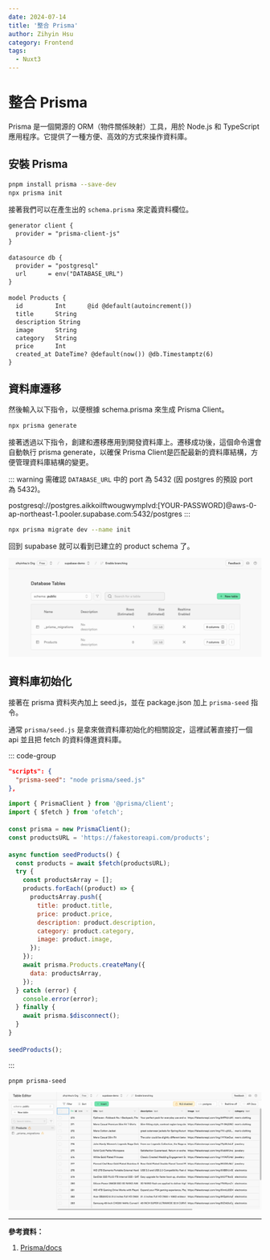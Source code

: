 ```yaml
---
date: 2024-07-14
title: '整合 Prisma'
author: Zihyin Hsu
category: Frontend
tags:
  - Nuxt3
---
```


# 整合 Prisma

Prisma 是一個開源的 ORM（物件關係映射）工具，用於 Node.js 和 TypeScript 應用程序。它提供了一種方便、高效的方式來操作資料庫。

## 安裝 Prisma

```bash
pnpm install prisma --save-dev
npx prisma init
```

接著我們可以在產生出的 `schema.prisma` 來定義資料欄位。

```prisma
generator client {
  provider = "prisma-client-js"
}

datasource db {
  provider = "postgresql"
  url      = env("DATABASE_URL")
}

model Products {
  id         Int      @id @default(autoincrement())
  title      String
  description String
  image      String
  category   String
  price      Int
  created_at DateTime? @default(now()) @db.Timestamptz(6)
}
```

## 資料庫遷移

然後輸入以下指令，以便根據 schema.prisma 來生成 Prisma Client。

```bash
npx prisma generate
```

接著透過以下指令，創建和遷移應用到開發資料庫上。遷移成功後，這個命令還會自動執行 prisma generate，以確保 Prisma Client是匹配最新的資料庫結構，方便管理資料庫結構的變更。

::: warning
需確認 `DATABASE_URL` 中的 port 為 5432 (因 postgres 的預設 port 為 5432)。

postgresql://postgres.aikkoilftwougwymplvd:[YOUR-PASSWORD]@aws-0-ap-northeast-1.pooler.supabase.com:5432/postgres
:::

```bash
npx prisma migrate dev --name init
```

回到 supabase 就可以看到已建立的 product schema 了。

![product_schema](img/product_schema.png)

## 資料庫初始化

接著在 prisma 資料夾內加上 seed.js，並在 package.json 加上 `prisma-seed` 指令。

通常 `prisma/seed.js` 是拿來做資料庫初始化的相關設定，這裡試著直接打一個 api 並且把 fetch 的資料傳進資料庫。

::: code-group

```json [package.json]
"scripts": {
  "prisma-seed": "node prisma/seed.js"
},
```

```js [prisma/seed.js]
import { PrismaClient } from '@prisma/client';
import { $fetch } from 'ofetch';

const prisma = new PrismaClient();
const productsURL = 'https://fakestoreapi.com/products';

async function seedProducts() {
  const products = await $fetch(productsURL);
  try {
    const productsArray = [];
    products.forEach((product) => {
      productsArray.push({
        title: product.title,
        price: product.price,
        description: product.description,
        category: product.category,
        image: product.image,
      });
    });
    await prisma.Products.createMany({
      data: productsArray,
    });
  } catch (error) {
    console.error(error);
  } finally {
    await prisma.$disconnect();
  }
}

seedProducts();
```

:::

```bash
pnpm prisma-seed
```

![database](img/database.png)

---

**參考資料：**

1. [Prisma/docs](https://www.prisma.io/docs/getting-started/quickstart)
